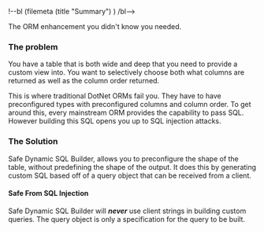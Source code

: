!--bl
    (filemeta
        (title "Summary")
    )
/bl-->

The ORM enhancement you didn't know you needed.

### The problem

You have a table that is both wide and deep that you need to provide a custom view into. You want to selectively choose both what columns are returned as well as the column order returned.

This is where traditional DotNet ORMs fail you. They have to have preconfigured types with preconfigured columns and column order. To get around this, every mainstream ORM provides the capability to pass SQL. However building this SQL opens you up to SQL injection attacks.

### The Solution

Safe Dynamic SQL Builder, allows you to preconfigure the shape of the table, without predefining the shape of the output. It does this by generating custom SQL based off of a query object that can be received from a client.

#### Safe From SQL Injection

Safe Dynamic SQL Builder will **_never_** use client strings in building custom queries. The query object is only a specification for the query to be built.
